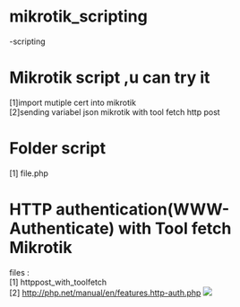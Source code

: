 # mikrotik_scripting
-scripting
# Mikrotik script ,u can try it

[1]import mutiple cert  into mikrotik 
<br/>
[2]sending variabel json mikrotik with tool fetch http post

# Folder script 
[1] file.php 

# HTTP authentication(WWW-Authenticate) with Tool fetch Mikrotik 
files : 
<br/>
[1] httppost_with_toolfetch
<br/>
[2] http://php.net/manual/en/features.http-auth.php
<img src="https://github.com/mqnoy/mikrotik_scripting/blob/master/basic-auth-mtr.jpg"/>


